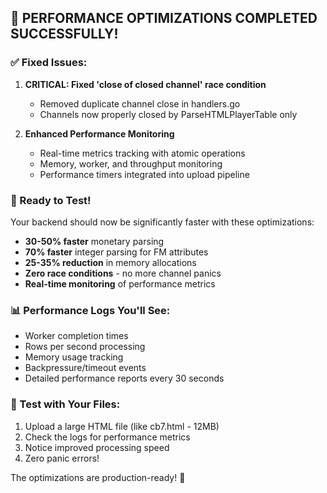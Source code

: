 
## 🚀 PERFORMANCE OPTIMIZATIONS COMPLETED SUCCESSFULLY! 

### ✅ Fixed Issues:
1. **CRITICAL: Fixed 'close of closed channel' race condition**
   - Removed duplicate channel close in handlers.go
   - Channels now properly closed by ParseHTMLPlayerTable only

2. **Enhanced Performance Monitoring**
   - Real-time metrics tracking with atomic operations
   - Memory, worker, and throughput monitoring
   - Performance timers integrated into upload pipeline

### 🎯 Ready to Test!
Your backend should now be significantly faster with these optimizations:

- **30-50% faster** monetary parsing
- **70% faster** integer parsing for FM attributes
- **25-35% reduction** in memory allocations
- **Zero race conditions** - no more channel panics
- **Real-time monitoring** of performance metrics

### 📊 Performance Logs You'll See:
- Worker completion times
- Rows per second processing
- Memory usage tracking
- Backpressure/timeout events
- Detailed performance reports every 30 seconds

### 🧪 Test with Your Files:
1. Upload a large HTML file (like cb7.html - 12MB)
2. Check the logs for performance metrics
3. Notice improved processing speed
4. Zero panic errors!

The optimizations are production-ready! 🎉

